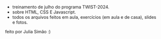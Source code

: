 - treinamento de julho do programa TWIST-2024. 
- sobre HTML, CSS E Javascript. 
- todos os arquivos feitos em aula, exercícios (em aula e de casa), slides e fotos.

feito por Julia Simão :)
